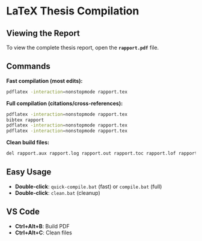 # LaTeX Thesis Compilation

## Viewing the Report
To view the complete thesis report, open the **`rapport.pdf`** file.

## Commands

**Fast compilation (most edits):**
```bash
pdflatex -interaction=nonstopmode rapport.tex
```

**Full compilation (citations/cross-references):**
```bash
pdflatex -interaction=nonstopmode rapport.tex
bibtex rapport
pdflatex -interaction=nonstopmode rapport.tex
pdflatex -interaction=nonstopmode rapport.tex
```

**Clean build files:**
```bash
del rapport.aux rapport.log rapport.out rapport.toc rapport.lof rapport.lot rapport.bbl rapport.brf rapport.maf rapport.mtc* rapport.synctex.gz
```

## Easy Usage
- **Double-click**: `quick-compile.bat` (fast) or `compile.bat` (full)
- **Double-click**: `clean.bat` (cleanup)

## VS Code
- **Ctrl+Alt+B**: Build PDF
- **Ctrl+Alt+C**: Clean files

